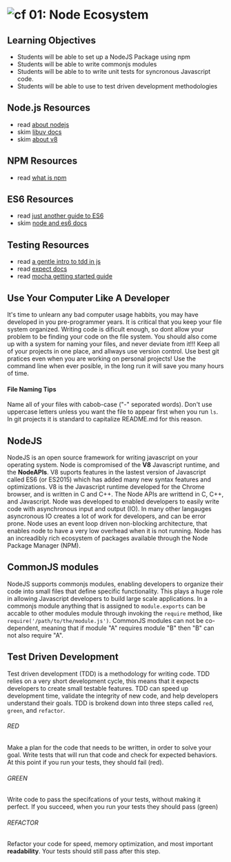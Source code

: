![cf](http://i.imgur.com/7v5ASc8.png) 01: Node Ecosystem
=====================================

## Learning Objectives
* Students will be able to set up a NodeJS Package using npm
* Students will be able to write commonjs modules
* Students will be able to to write unit tests for syncronous Javascript code.
* Students will be able to use to test driven development methodologies

## Node.js Resources
* read [about nodejs]
* skim [libuv docs]
* skim [about v8]

## NPM Resources
* read [what is npm]

## ES6 Resources
* read [just another guide to ES6]
* skim [node and es6 docs]

## Testing Resources
* read [a gentle intro to tdd in js]
* read [expect docs](http://chaijs.com/api/bdd/)
* read [mocha getting started guide]

## Use Your Computer Like A Developer
It's time to unlearn any bad computer usage habbits, you may have developed in you pre-programmer years. It is critical that you keep your file system organized. Writing code is dificult enough, so dont allow your problem to be finding your code on the file system. You should also come up with a system for naming your files, and never deviate from it!!! Keep all of your projects in one place, and allways use version control. Use best git pratices even when you are working on personal projects! Use the command line when ever posible, in the long run it will save you many hours of time. 

#### File Naming Tips
Name all of your files with cabob-case ("-" seporated words). Don't use uppercase letters unless you want the file to appear first when you run `ls`. In git projects it is standard to capitalize README.md for this reason.

## NodeJS
NodeJS is an open source framework for writing javascript on your operating system. Node is compromised of the **V8** Javascript runtime, and the **NodeAPIs**. V8 suports features in the lastest version of Javascript called ES6 (or ES2015) which has added many new syntax features and optimizations. V8 is the Javascript runtime developed for the Chrome browser, and is written in C and C++. The Node APIs are writtend in C, C++, and Javascript. Node was developed to enabled developers to easily write code with asynchronous input and output (IO). In many other langauges asyncronous IO creates a lot of work for developers, and can be error prone. Node uses an event loop driven non-blocking architecture, that enables node to have a very low overhead when it is not running. Node has an increadibly rich ecosystem of packages available through the Node Package Manager (NPM). 

## CommonJS modules
NodeJS supports commonjs modules, enabling developers to organize their code into small files that define specific functionality. This plays a huge role in allowing Javascript developers to build large scale applications. In a commonjs module anything that is assigned to `module.exports` can be accable to other modules module through invoking the `require`  method, like `require('/path/to/the/module.js')`. CommonJS modules can not be co-dependent, meaning that if module "A" requires module "B" then "B" can not also require "A".

## Test Driven Development
Test driven development (TDD) is a methodology for writing code. TDD relies on a very short development cycle, this means that it expects developers to create small testable features. TDD can speed up development time, validate the integrity of new code, and help developers understand their goals. TDD is brokend down into three steps called `red`, `green`, and `refactor`.

###### RED
Make a plan for the code that needs to be written, in order to solve your goal. Write tests that will run that code and check for expected behaviors. At this point if you run your tests, they should fail (red).

###### GREEN
Write code to pass the specifcations of your tests, without making it perfect. If you succeed, when you run your tests they should pass (green) 

###### REFACTOR
Refactor your code for speed, memory optimization, and most important **readability**. Your tests should still pass after this step.

<!--links -->
[about nodejs]: https://nodejs.org/en/about/
[node and es6 docs]: https://nodejs.org/en/docs/es6/
[libuv docs]: https://github.com/libuv/libuv
[about v8]: https://developers.google.com/v8/
[what is npm]: https://docs.npmjs.com/getting-started/what-is-npm
[a gentle intro to tdd in js]: http://jrsinclair.com/articles/2016/gentle-introduction-to-javascript-tdd-intro/
[mocha getting started guide]: http://mochajs.org/#getting-started
[just another guide to ES6]: https://medium.com/sons-of-javascript/javascript-an-introduction-to-es6-1819d0d89a0f#.wb7rj1gin
